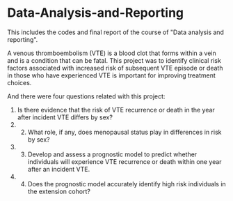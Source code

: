 # Data-Analysis-and-Reporting
 This includes the codes and final report of the course of "Data analysis and reporting".

A venous thromboembolism (VTE) is a blood clot that forms within a vein and is a condition that can be fatal. This project was to identify clinical risk factors associated with increased risk of subsequent VTE episode or death in those who have experienced VTE is important for improving treatment choices. 

And there were four questions related with this project:

1)   Is there evidence that the risk of VTE recurrence or death in the year after incident VTE differs by sex?
2)   2)   What role, if any, does menopausal status play in differences in risk by sex? 
3)   3)   Develop and assess a prognostic model to predict whether individuals will experience VTE recurrence or death within one year after an incident VTE. 
4)   4)   Does the prognostic model accurately identify high risk individuals in the extension cohort? 
